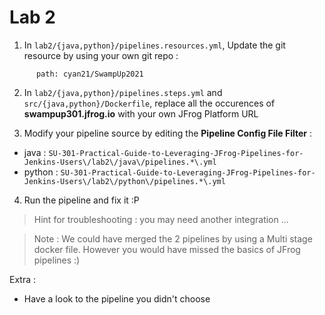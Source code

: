 # Lab 2

1. In `lab2/{java,python}/pipelines.resources.yml`, Update the git resource by using your own git repo :
```
      path: cyan21/SwampUp2021
```

2. In `lab2/{java,python}/pipelines.steps.yml` and `src/{java,python}/Dockerfile`, replace all the occurences of **swampup301.jfrog.io** with your own JFrog Platform URL 

3. Modify your pipeline source by editing the  **Pipeline Config File Filter** :
* java : `SU-301-Practical-Guide-to-Leveraging-JFrog-Pipelines-for-Jenkins-Users\/lab2\/java\/pipelines.*\.yml`
* python : `SU-301-Practical-Guide-to-Leveraging-JFrog-Pipelines-for-Jenkins-Users\/lab2\/python\/pipelines.*\.yml`

4. Run the pipeline and fix it :P

> Hint for troubleshooting : you may need another integration ...

> Note : We could have merged the 2 pipelines by using a Multi stage docker file. However you would have missed the basics of JFrog pipelines :)

Extra : 
* Have a look to the pipeline you didn't choose 
